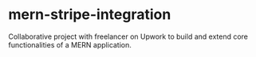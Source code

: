 # mern-stripe-integration
Collaborative project with freelancer on Upwork to build and extend core functionalities of a MERN application.

